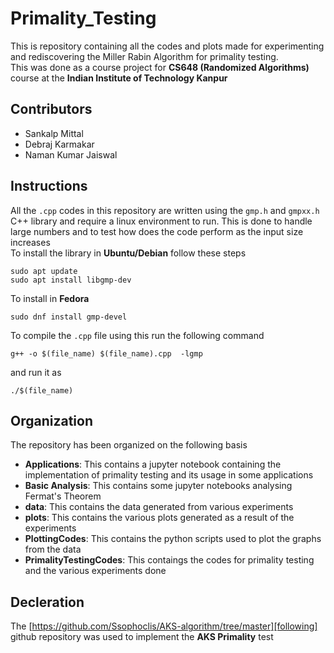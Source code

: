 # Primality_Testing

This is repository containing all the codes and plots made for experimenting and rediscovering the Miller Rabin Algorithm for primality testing.
<br>This was done as a course project for __CS648 (Randomized Algorithms)__ course at the __Indian Institute of Technology Kanpur__

## Contributors
- Sankalp Mittal
- Debraj Karmakar
- Naman Kumar Jaiswal

## Instructions

All the `.cpp` codes in this repository are written using the `gmp.h` and `gmpxx.h` C++ library and require a linux environment to run. This is done to handle large numbers and to test how does the code perform as the input size increases 
<br>To install the library in __Ubuntu/Debian__ follow these steps

```
sudo apt update
sudo apt install libgmp-dev
```
To install in __Fedora__

```
sudo dnf install gmp-devel
```

To compile the `.cpp` file using this run the following command

```
g++ -o $(file_name) $(file_name).cpp  -lgmp
```
and run it as
```
./$(file_name)
```

## Organization

The repository has been organized on the following basis

- __Applications__: This contains a jupyter notebook containing the implementation of primality testing and its usage in some applications
- __Basic Analysis__: This contains some jupyter notebooks analysing Fermat's Theorem
- __data__: This contains the data generated from various experiments
- __plots__: This contains the various plots generated as a result of the experiments
- __PlottingCodes__: This contains the python scripts used to plot the graphs from the data
- __PrimalityTestingCodes__: This contaings the codes for primality testing and the various experiments done

## Decleration
The [https://github.com/Ssophoclis/AKS-algorithm/tree/master][following] github repository was used to implement the __AKS Primality__ test
